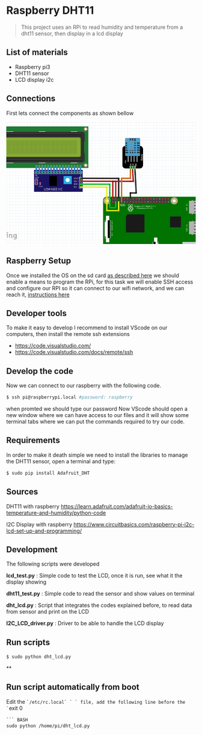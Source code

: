 # Raspberry DHT11

> This project uses an RPi to read humidity and temperature from a dht11 sensor, then display in a lcd display

## List of materials

* Raspberry pi3
* DHT11 sensor
* LCD display i2c

## Connections

First lets connect the components as shown bellow

![connections](/fritzing/connections.png)

## Raspberry Setup

Once we installed the OS on the sd card [as described here](https://www.raspberrypi.org/documentation/installation/installing-images/) we should enable a means to program the RPi, for this task we will enable SSH access and configure our RPI so it can connect to our wifi network, and we can reach it, [instructions here](https://desertbot.io/blog/headless-raspberry-pi-3-bplus-ssh-wifi-setup)

## Developer tools

To make it easy to develop I recommend to install VScode on our computers, then install the remote ssh extensions

* https://code.visualstudio.com/
* https://code.visualstudio.com/docs/remote/ssh

## Develop the code

Now we can connect to our raspberry with the following code.

``` BASH
$ ssh pi@raspberrypi.local #password: raspberry
```

when promted we should type our password
Now VScode should open a new window where we can have access to our files and it will show some terminal tabs where we can put the commands required to try our code.

## Requirements

In order to make it death simple we need to install the libraries to manage the DHT11 sensor, open a terminal and type:

``` BASH
$ sudo pip install Adafruit_DHT
```

## Sources

DHT11 with raspberry
https://learn.adafruit.com/adafruit-io-basics-temperature-and-humidity/python-code

I2C Display with raspberry
https://www.circuitbasics.com/raspberry-pi-i2c-lcd-set-up-and-programming/

## Development

The following scripts were developed

**lcd_test.py**
: Simple code to test the LCD, once it is run, see what it the display showing

**dht11_test.py**
: Simple code to read the sensor and show values on terminal

**dht_lcd.py**
: Script that integrates the codes explained before, to read data from sensor and print on the LCD

**I2C_LCD_driver.py**
: Driver to be able to handle the LCD display

## Run scripts

``` BASH
$ sudo python dht_lcd.py 
```
**

## Run script automatically from boot

Edit the `` `/etc/rc.local` ` ` file, add the following line before the ` ``exit 0

``` 
``` BASH
sudo python /home/pi/dht_lcd.py 
```
